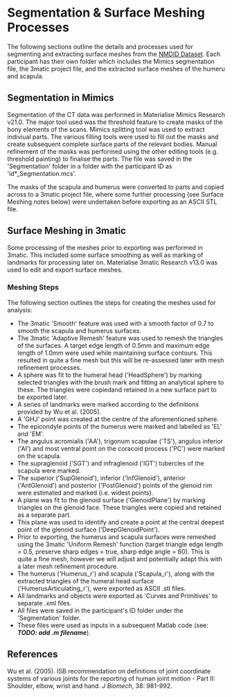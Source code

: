 # Segmentation & Surface Meshing Processes

The following sections outline the details and processes used for segmenting and extracting surface meshes from the [NMDID Dataset](https://nmdid.unm.edu/). Each participant has their own folder which includes the Mimics segmentation file, the 3matic project file, and the extracted surface meshes of the humeru and scapula.

## Segmentation in Mimics

Segmentation of the CT data was performed in Materialise Mimics Research v21.0. The major tool used was the threshold feature to create masks of the bony elements of the scans. Mimics splitting tool was used to extract indiviual parts. The various filling tools were used to fill out the masks and create subsequent complete surface parts of the relevant bodies. Manual refinement of the masks was performed using the other editing tools (e.g. threshold painting) to finalise the parts. The file was saved in the 'Segmentation' folder in a folder with the participant ID as 'id*_Segmentation.mcs'.

The masks of the scapula and humerus were converted to parts and copied across to a 3matic project file, where some further processing (see Surface Meshing notes below) were undertaken before exporting as an ASCII STL file.

## Surface Meshing in 3matic

Some processing of the meshes prior to exporting was performed in 3matic. This included some surface smoothing as well as marking of landmarks for processing later on. Materialise 3matic Research v13.0 was used to edit and export surface meshes. 

### Meshing Steps

The following section outlines the steps for creating the meshes used for analysis:

- The 3matic 'Smooth' feature was used with a smooth factor of 0.7 to smooth the scapula and humerus surfaces.
- The 3matic 'Adaptive Remesh' feature was used to remesh the triangles of the surfaces. A target edge length of 0.5mm and maximum edge length of 1.0mm were used while maintaining surface contours. This resulted in quite a fine mesh but this will be re-assessed later with mesh refinement processes.
- A sphere was fit to the humeral head ('HeadSphere') by marking selected triangles with the brush mark and fitting an analytical sphere to these. The triangles were copiedand retained in a new surface part to be exported later.
- A series of landmarks were marked according to the definitions provided by Wu et al. (2005).
- A 'GHJ' point was created at the centre of the aforementioned sphere.
- The epicondyle points of the humerus were marked and labelled as 'EL' and 'EM'.
- The angulus acromialis ('AA'), trigonum scapulae ('TS'), angulus inferior ('AI') and most ventral point on the coracoid process ('PC') were marked on the scapula.
- The supraglenoid ('SGT') and infraglenoid ('IGT') tubercles of the scapula were marked.
- The superior ('SupGlenoid'), inferior ('InfGlenoid'), anterior ('AntGlenoid') and posterior ('PostGlenoid') points of the glenoid rim were estimated and marked (i.e. widest points).
- A plane was fit to the glenoid surface ('GlenoidPlane') by marking triangles on the glenoid face. These triangles were copied and retained as a separate part.
- This plane was used to identify and create a point at the central deepest point of the glenoid surface ('DeepGlenoidPoint').
- Prior to exporting, the humerus and scapula surfaces were remeshed using the 3matic 'Uniform Remesh' function (target triangle edge length = 0.5, preserve sharp edges = true, sharp edge angle = 60). This is quite a fine mesh, however we will adjust and potentially adapt this with a later mesh refinement procedure.
- The humerus ('Humerus_r') and scapula ('Scapula_r'), along with the extracted triangles of the humeral head surface ('HumerusArticulating_r'), were exported as ASCII .stl files.
- All landmarks and objects were exported as 'Curves and Primitives' to separate .xml files.
- All files were saved in the participant's ID folder under the 'Segmentation' folder.
- These files were used as inputs in a subsequent Matlab code (see: ***TODO: add .m filename***).

## References

Wu et al. (2005). ISB recommendation on definitions of joint coordinate systems of various joints for the reporting of human joint motion - Part II: Shoulder, elbow, wrist and hand. *J Biomech*, 38: 981-992.
